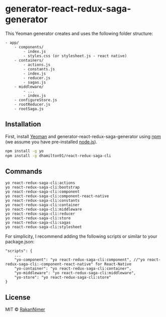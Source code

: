 # generator-react-redux-saga-generator

This Yeoman generator creates and uses the following folder structure:

```
- app/
	- components/
		- index.js
		- styles.css (or stylesheet.js - react native)
	- containers/
		- actions.js
		- constants.js
		- index.js
		- reducer.js
		- sagas.js
	- middleware/
		- ...
		- index.js
	- configureStore.js
	- rootReducer.js
	- rootSaga.js
```
	

## Installation

First, install [Yeoman](http://yeoman.io) and generator-react-redux-saga-generator using [npm](https://www.npmjs.com/) (we assume you have pre-installed [node.js](https://nodejs.org/)).

```bash
npm install -g yo
npm install -g dhamilton91/react-redux-saga-cli
```


## Commands

```
yo react-redux-saga-cli:actions
yo react-redux-saga-cli:bootstrap
yo react-redux-saga-cli:component
yo react-redux-saga-cli:component-react-native
yo react-redux-saga-cli:constants
yo react-redux-saga-cli:container
yo react-redux-saga-cli:middleware
yo react-redux-saga-cli:reducer
yo react-redux-saga-cli:store
yo react-redux-saga-cli:sagas
yo react-redux-saga-cli:stylesheet
```

For simplicity, I recommend adding the following scripts or similar to your package.json:

```
"scripts": {
	...
	"yo-component": "yo react-redux-saga-cli:component", //"yo react-redux-saga-cli:-component-react-native" for React-Native
	"yo-container": "yo react-redux-saga-cli:container",
	"yo-middleware": "yo react-redux-saga-cli:middleware",
	"yo-store": "yo react-redux-saga-cli:store"
}
```


## License

MIT © [RakanNimer](https://www.github.com/RakanNimer)


